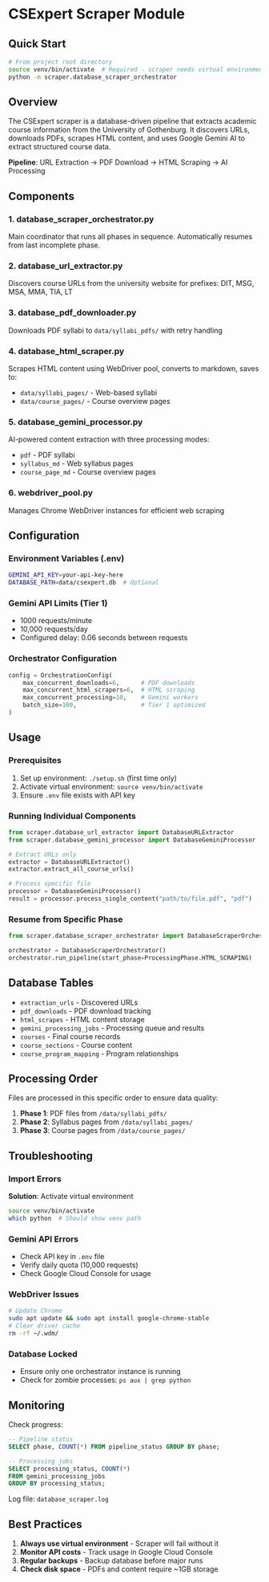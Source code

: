 # CSExpert Scraper Module

## Quick Start

```bash
# From project root directory
source venv/bin/activate  # Required - scraper needs virtual environment
python -m scraper.database_scraper_orchestrator
```

## Overview

The CSExpert scraper is a database-driven pipeline that extracts academic course information from the University of Gothenburg. It discovers URLs, downloads PDFs, scrapes HTML content, and uses Google Gemini AI to extract structured course data.

**Pipeline**: URL Extraction → PDF Download → HTML Scraping → AI Processing

## Components

### 1. **database_scraper_orchestrator.py**
Main coordinator that runs all phases in sequence. Automatically resumes from last incomplete phase.

### 2. **database_url_extractor.py**
Discovers course URLs from the university website for prefixes: DIT, MSG, MSA, MMA, TIA, LT

### 3. **database_pdf_downloader.py**
Downloads PDF syllabi to `data/syllabi_pdfs/` with retry handling

### 4. **database_html_scraper.py**
Scrapes HTML content using WebDriver pool, converts to markdown, saves to:
- `data/syllabi_pages/` - Web-based syllabi
- `data/course_pages/` - Course overview pages

### 5. **database_gemini_processor.py**
AI-powered content extraction with three processing modes:
- `pdf` - PDF syllabi
- `syllabus_md` - Web syllabus pages
- `course_page_md` - Course overview pages

### 6. **webdriver_pool.py**
Manages Chrome WebDriver instances for efficient web scraping

## Configuration

### Environment Variables (.env)
```bash
GEMINI_API_KEY=your-api-key-here
DATABASE_PATH=data/csexpert.db  # Optional
```

### Gemini API Limits (Tier 1)
- 1000 requests/minute
- 10,000 requests/day
- Configured delay: 0.06 seconds between requests

### Orchestrator Configuration
```python
config = OrchestrationConfig(
    max_concurrent_downloads=6,      # PDF downloads
    max_concurrent_html_scrapers=6,  # HTML scraping
    max_concurrent_processing=10,    # Gemini workers
    batch_size=100,                  # Tier 1 optimized
)
```

## Usage

### Prerequisites
1. Set up environment: `./setup.sh` (first time only)
2. Activate virtual environment: `source venv/bin/activate`
3. Ensure `.env` file exists with API key

### Running Individual Components
```python
from scraper.database_url_extractor import DatabaseURLExtractor
from scraper.database_gemini_processor import DatabaseGeminiProcessor

# Extract URLs only
extractor = DatabaseURLExtractor()
extractor.extract_all_course_urls()

# Process specific file
processor = DatabaseGeminiProcessor()
result = processor.process_single_content("path/to/file.pdf", "pdf")
```

### Resume from Specific Phase
```python
from scraper.database_scraper_orchestrator import DatabaseScraperOrchestrator, ProcessingPhase

orchestrator = DatabaseScraperOrchestrator()
orchestrator.run_pipeline(start_phase=ProcessingPhase.HTML_SCRAPING)
```

## Database Tables

- `extraction_urls` - Discovered URLs
- `pdf_downloads` - PDF download tracking
- `html_scrapes` - HTML content storage
- `gemini_processing_jobs` - Processing queue and results
- `courses` - Final course records
- `course_sections` - Course content
- `course_program_mapping` - Program relationships

## Processing Order

Files are processed in this specific order to ensure data quality:
1. **Phase 1**: PDF files from `/data/syllabi_pdfs/`
2. **Phase 2**: Syllabus pages from `/data/syllabi_pages/`
3. **Phase 3**: Course pages from `/data/course_pages/`

## Troubleshooting

### Import Errors
**Solution**: Activate virtual environment
```bash
source venv/bin/activate
which python  # Should show venv path
```

### Gemini API Errors
- Check API key in `.env` file
- Verify daily quota (10,000 requests)
- Check Google Cloud Console for usage

### WebDriver Issues
```bash
# Update Chrome
sudo apt update && sudo apt install google-chrome-stable
# Clear driver cache
rm -rf ~/.wdm/
```

### Database Locked
- Ensure only one orchestrator instance is running
- Check for zombie processes: `ps aux | grep python`

## Monitoring

Check progress:
```sql
-- Pipeline status
SELECT phase, COUNT(*) FROM pipeline_status GROUP BY phase;

-- Processing jobs
SELECT processing_status, COUNT(*) 
FROM gemini_processing_jobs 
GROUP BY processing_status;
```

Log file: `database_scraper.log`

## Best Practices

1. **Always use virtual environment** - Scraper will fail without it
2. **Monitor API costs** - Track usage in Google Cloud Console
3. **Regular backups** - Backup database before major runs
4. **Check disk space** - PDFs and content require ~1GB storage